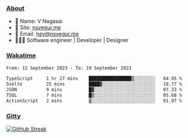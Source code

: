 
### [About](https://nsvegur.me/)

- 👻 Name: V Nagasai
- 🔭 Site: [nsvegur.me](https://nsvegur.me/)
- 📨 Email: [hey@nsvegur.me](mailto:hey@nsvegur.me)
- 👨🏻‍💻 Software engineer | Developer | Designer

### [Wakatime](https://wakatime.com/@NSVegur)

<!--START_SECTION:waka-->

```txt
From: 12 September 2023 - To: 19 September 2023

TypeScript     1 hr 27 mins    ████████████████▒░░░░░░░░   64.95 %
Svelte         25 mins         ████▓░░░░░░░░░░░░░░░░░░░░   18.77 %
JSON           9 mins          █▓░░░░░░░░░░░░░░░░░░░░░░░   07.33 %
TSQL           7 mins          █▒░░░░░░░░░░░░░░░░░░░░░░░   05.68 %
ActionScript   2 mins          ▒░░░░░░░░░░░░░░░░░░░░░░░░   01.97 %
```

<!--END_SECTION:waka-->

### [Gitty](https://github.com/NSVEGUR?tab=repositories)

[![GitHub Streak](https://github-readme-streak-stats.herokuapp.com?user=NSVEGUR&theme=dark&hide_border=true&date_format=M%20j%5B%2C%20Y%5D&ring=57A6FF&fire=57A6FF&currStreakLabel=57A6FF&background=0F1017)]('https://github.com/NSVEGUR')

